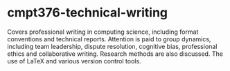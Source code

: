 # cmpt376-technical-writing
Covers professional writing in computing science, including format conventions and technical reports. Attention is paid to group dynamics, including team leadership, dispute resolution, cognitive bias, professional ethics and collaborative writing. Research methods are also discussed. The use of LaTeX and various version control tools.

